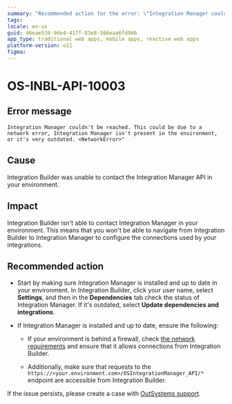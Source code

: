 ```yaml
---
summary: "Recommended action for the error: \"Integration Manager couldn't be reached. This could be due to a network error, Integration Manager isn't present in the environment, or it's very outdated. <NetworkError>\" in Integration Builder"
tags:
locale: en-us
guid: 46eae534-9de4-417f-83e8-566eaa6fd946
app_type: traditional web apps, mobile apps, reactive web apps
platform-version: o11
figma:
---
```


# OS-INBL-API-10003

## Error message

`Integration Manager couldn't be reached. This could be due to a network error, Integration Manager isn't present in the environment, or it's very outdated. <NetworkError>"`

## Cause

Integration Builder was unable to contact the Integration Manager API in your environment.

## Impact

Integration Builder isn't able to contact Integration Manager in your environment. This means that you won't be able to navigate from Integration Builder to Integration Manager to configure the connections used by your integrations.

## Recommended action

* Start by making sure Integration Manager is installed and up to date in your environment. In Integration Builder, click your user name, select **Settings**, and then in the **Dependencies** tab check the status of Integration Manager. If it's outdated, select **Update dependencies and integrations**.

* If Integration Manager is installed and up to date, ensure the following:

    * If your environment is behind a firewall, check [the network requirements](https://success.outsystems.com/Documentation/11/Setup_and_maintain_your_OutSystems_infrastructure/Setting_Up_OutSystems/OutSystems_network_requirements#integration-builder) and ensure that it allows connections from Integration Builder.

    * Additionally, make sure that requests to the `https://<your.environment.com>/OSIntegrationManager_API/*` endpoint are accessible from Integration Builder.

If the issue persists, please create a case with [OutSystems support](https://success.outsystems.com/Support).
